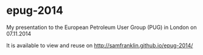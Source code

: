 epug-2014
=========

My presentation to the European Petroleum User Group (PUG) in London on 07.11.2014

It is available to view and reuse on  http://samfranklin.github.io/epug-2014/
